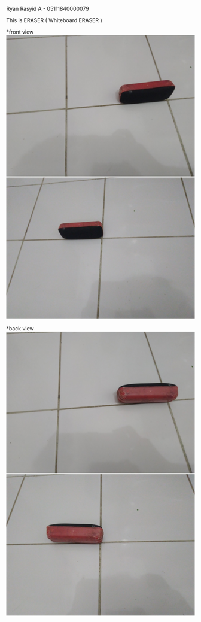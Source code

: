 Ryan Rasyid A - 05111840000079

This is ERASER ( Whiteboard ERASER )

*front view
![eraser1](https://github.com/cg2021e/assignment-1-azhary86/blob/main/images/eraser1_fix.jpg)
![eraser2](https://github.com/cg2021e/assignment-1-azhary86/blob/main/images/eraser2_fix.jpg)

*back view
![eraser3](https://github.com/cg2021e/assignment-1-azhary86/blob/main/images/eraser3_fix.jpg)
![eraser4](https://github.com/cg2021e/assignment-1-azhary86/blob/main/images/eraser4_fix.jpg)
